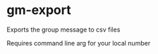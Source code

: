 # gm-export

Exports the group message to csv files

Requires command line arg for your local number
